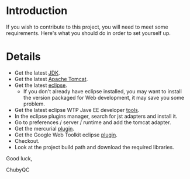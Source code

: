 # Introduction #

If you wish to contribute to this project, you will need to meet some requirements. Here's what you should do in order to set yourself up.


# Details #

  * Get the latest [JDK](http://java.sun.com/javase/downloads/index.jsp).
  * Get the latest [Apache Tomcat](http://tomcat.apache.org/download-60.cgi).
  * Get the latest [eclipse](http://www.eclipse.org).
    * If you don't already have eclipse installed, you may want to install the version packaged for Web development, it may save you some problem.
  * Get the latest eclipse WTP Jave EE developer [tools](http://www.eclipse.org/webtools/).
  * In the eclipse plugins manager, search for jst adapters and install it.
  * Go to preferences / server / runtime and add the tomcat adapter.
  * Get the mercurial [plugin](http://www.vectrace.com/mercurialeclipse/).
  * Get the Google Web Toolkit eclipse [plugin](http://code.google.com/eclipse/index.html).
  * Checkout.
  * Look at the project build path and download the required libraries.

Good luck,

ChubyQC